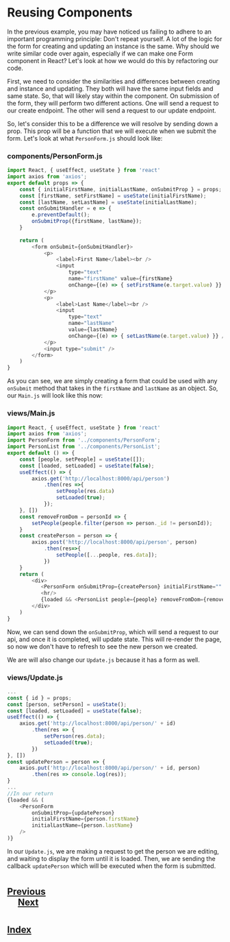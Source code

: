 #   Reusing Components
In the previous example, you may have noticed us failing to adhere to an important programming principle: Don't repeat yourself. A lot of the logic for the form for creating and updating an instance is the same. Why should we write similar code over again, especially if we can make one Form component in React? Let's look at how we would do this by refactoring our code.

First, we need to consider the similarities and differences between creating and instance and updating. They both will have the same input fields and same state. So, that will likely stay within the component. On submission of the form, they will perform two different actions. One will send a request to our create endpoint. The other will send a request to our update endpoint.

So, let's consider this to be a difference we will resolve by sending down a prop. This prop will be a function that we will execute when we submit the form. Let's look at what `PersonForm.js` should look like:

### __components/PersonForm.js__
```js
import React, { useEffect, useState } from 'react'
import axios from 'axios';
export default props => {
    const { initialFirstName, initialLastName, onSubmitProp } = props;
    const [firstName, setFirstName] = useState(initialFirstName);
    const [lastName, setLastName] = useState(initialLastName);
    const onSubmitHandler = e => {
        e.preventDefault();
        onSubmitProp({firstName, lastName});
    }
        
    return (
        <form onSubmit={onSubmitHandler}>
            <p>
                <label>First Name</label><br />
                <input 
                    type="text" 
                    name="firstName" value={firstName} 
                    onChange={(e) => { setFirstName(e.target.value) }} />
            </p>
            <p>
                <label>Last Name</label><br />
                <input 
                    type="text" 
                    name="lastName" 
                    value={lastName} 
                    onChange={(e) => { setLastName(e.target.value) }} />
            </p>
            <input type="submit" />
        </form>
    )
}
```
As you can see, we are simply creating a form that could be used with any `onSubmit` method that takes in the `firstName` and `lastName` as an object. So, our `Main.js` will look like this now:

### __views/Main.js__
```js
import React, { useEffect, useState } from 'react'
import axios from 'axios';
import PersonForm from '../components/PersonForm';
import PersonList from '../components/PersonList';
export default () => {
    const [people, setPeople] = useState([]);
    const [loaded, setLoaded] = useState(false);
    useEffect(() => {
        axios.get('http://localhost:8000/api/person')
            .then(res =>{ 
                setPeople(res.data)
                setLoaded(true);
            });
    }, [])
    const removeFromDom = personId => {
        setPeople(people.filter(person => person._id != personId));
    }
    const createPerson = person => {
        axios.post('http://localhost:8000/api/person', person)
            .then(res=>{
                setPeople([...people, res.data]);
            })
    }
    return (
        <div>
           <PersonForm onSubmitProp={createPerson} initialFirstName="" initialLastName=""/>
           <hr/>
           {loaded && <PersonList people={people} removeFromDom={removeFromDom}/>}
        </div>
    )
}
```
Now, we can send down the `onSubmitProp`, which will send a request to our api, and once it is completed, will update state. This will re-render the page, so now we don't have to refresh to see the new person we created.

We are will also change our `Update.js` because it has a form as well. 

### __views/Update.js__
```js
...
const { id } = props;
const [person, setPerson] = useState();
const [loaded, setLoaded] = useState(false);
useEffect(() => {
    axios.get('http://localhost:8000/api/person/' + id)
        .then(res => {
            setPerson(res.data);
            setLoaded(true);
        })
}, [])
const updatePerson = person => {
    axios.put('http://localhost:8000/api/person/' + id, person)
        .then(res => console.log(res));
}
...
//In our return
{loaded && (
    <PersonForm
        onSubmitProp={updatePerson}
        initialFirstName={person.firstName}
        initialLastName={person.lastName}
    />
)}
```
In our `Update.js`, we are making a request to get the person we are editing, and waiting to display the form until it is loaded. Then, we are sending the callback `updatePerson` which will be executed when the form is submitted.

#
## [Previous](./001_Overview.md)<span>&nbsp;&nbsp;&nbsp;&nbsp;&nbsp;&nbsp;&nbsp;&nbsp;&nbsp;&nbsp;&nbsp;&nbsp;&nbsp;&nbsp;&nbsp;&nbsp;&nbsp;&nbsp;&nbsp;&nbsp;&nbsp;&nbsp;&nbsp;&nbsp;&nbsp;&nbsp;&nbsp;&nbsp;&nbsp;&nbsp;&nbsp;&nbsp;&nbsp;&nbsp;&nbsp;&nbsp;&nbsp;&nbsp;&nbsp;&nbsp;&nbsp;&nbsp;&nbsp;&nbsp;&nbsp;&nbsp;&nbsp;&nbsp;&nbsp;&nbsp;&nbsp;&nbsp;&nbsp;&nbsp;&nbsp;&nbsp;&nbsp;&nbsp;&nbsp;&nbsp;&nbsp;&nbsp;&nbsp;&nbsp;&nbsp;&nbsp;&nbsp;&nbsp;&nbsp;&nbsp;&nbsp;&nbsp;&nbsp;&nbsp;&nbsp;&nbsp;&nbsp;&nbsp;&nbsp;&nbsp;&nbsp;&nbsp;&nbsp;&nbsp;&nbsp;&nbsp;&nbsp;</span> [Next](./003_Resuing_Components_Part2.md)
#
##  [Index](../Index.md)